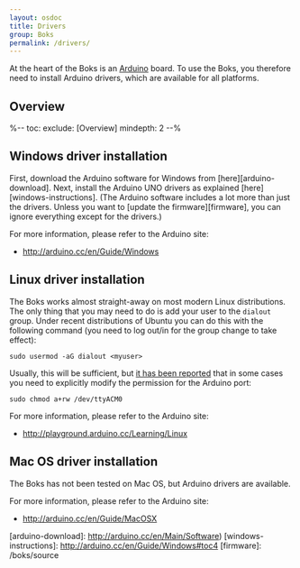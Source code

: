 ```yaml
---
layout: osdoc
title: Drivers
group: Boks
permalink: /drivers/
---
```


At the heart of the Boks is an [Arduino][] board. To use the Boks, you therefore need to install Arduino drivers, which are available for all platforms.

## Overview

%--
toc:
 exclude: [Overview]
 mindepth: 2
--%

## Windows driver installation

First, download the Arduino software for Windows from [here][arduino-download]. Next, install the Arduino UNO drivers as explained [here][windows-instructions]. (The Arduino software includes a lot more than just the drivers. Unless you want to [update the firmware][firmware], you can ignore everything except for the drivers.)

For more information, please refer to the Arduino site:

- <http://arduino.cc/en/Guide/Windows>

## Linux driver installation

The Boks works almost straight-away on most modern Linux distributions. The only thing that you may need to do is add your user to the `dialout` group. Under recent distributions of Ubuntu you can do this with the following command (you need to log out/in for the group change to take effect):

	sudo usermod -aG dialout <myuser>

Usually, this will be sufficient, but [it has been reported](http://blog.markloiseau.com/2012/05/install-arduino-ubuntu/) that in some cases you need to explicitly modify the permission for the Arduino port:

	sudo chmod a+rw /dev/ttyACM0

For more information, please refer to the Arduino site:

- <http://playground.arduino.cc/Learning/Linux>

## Mac OS driver installation

The Boks has not been tested on Mac OS, but Arduino drivers are available. 

For more information, please refer to the Arduino site:

- <http://arduino.cc/en/Guide/MacOSX>

[arduino]: http://arduino.cc/
[arduino-download]: http://arduino.cc/en/Main/Software)
[windows-instructions]: http://arduino.cc/en/Guide/Windows#toc4
[firmware]: /boks/source

